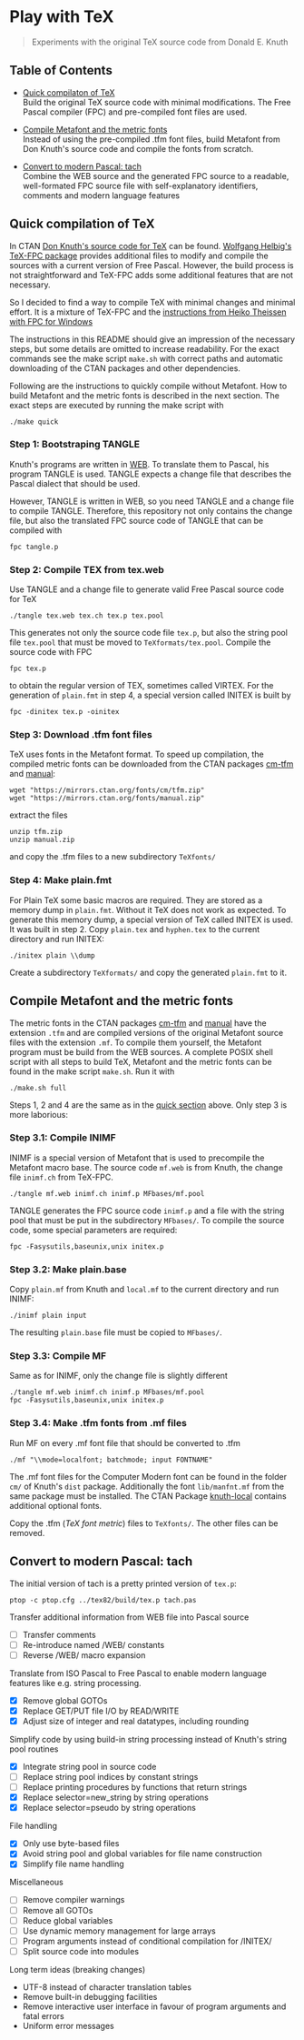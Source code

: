 Play with TeX
=============

> Experiments with the original TeX source code from Donald E. Knuth



Table of Contents
-----------------

  * [Quick compilaton of TeX](#quick-compilation-of-tex)  
    Build the original TeX source code with minimal modifications.
    The Free Pascal compiler (FPC) and pre-compiled font files are used.

  * [Compile Metafont and the metric fonts](#compile-metafont-and-the-metric-fonts)  
    Instead of using the pre-compiled .tfm font files, build Metafont from
    Don Knuth's source code and compile the fonts from scratch.

  * [Convert to modern Pascal: tach](#tach-convert-to-modern-pascal-tach)  
    Combine the WEB source and the generated FPC source to a readable,
    well-formated FPC source file with self-explanatory identifiers, comments
    and modern language features 



Quick compilation of TeX
------------------------

In CTAN [Don Knuth's source code for TeX](https://ctan.org/pkg/knuth-dist) can
be found. [Wolfgang Helbig's TeX-FPC package](https://ctan.org/pkg/tex-fpc)
provides additional files to modify and compile the sources with a current
version of Free Pascal. However, the build process is not straightforward and
TeX-FPC adds some additional features that are not necessary.

So I decided to find a way to compile TeX with minimal changes and minimal
effort. It is a mixture of TeX-FPC and the
[instructions from Heiko Theissen with FPC for Windows](https://bitbucket.org/HeikoTheissen/tex/src/master/web/)

The instructions in this README should give an impression of the necessary
steps, but some details are omitted to increase readability. For the exact
commands see the make script `make.sh` with correct paths and automatic
downloading of the CTAN packages and other dependencies.

Following are the instructions to quickly compile without Metafont. How to
build Metafont and the metric fonts is described in the next section. The exact
steps are executed by running the make script with

    ./make quick

### Step 1: Bootstraping TANGLE

Knuth's programs are written in [WEB](https://en.wikipedia.org/wiki/Web_(programming_system)).
To translate them to Pascal, his program TANGLE is used. TANGLE expects a change
file that describes the Pascal dialect that should be used.

However, TANGLE is written in WEB, so you need TANGLE and a change file to
compile TANGLE. Therefore, this repository not only contains the change file,
but also the translated FPC source code of TANGLE that can be compiled with

    fpc tangle.p

### Step 2: Compile TEX from tex.web

Use TANGLE and a change file to generate valid Free Pascal source code for TeX

    ./tangle tex.web tex.ch tex.p tex.pool

This generates not only the source code file `tex.p`, but also the string pool
file `tex.pool` that must be moved to `TeXformats/tex.pool`. Compile the source
code with FPC

    fpc tex.p

to obtain the regular version of TEX, sometimes called VIRTEX. For the
generation of `plain.fmt` in step 4, a special version called INITEX is
built by

    fpc -dinitex tex.p -oinitex

### Step 3: Download .tfm font files

TeX uses fonts in the Metafont format. To speed up compilation, the compiled
metric fonts can be downloaded from the CTAN packages
[cm-tfm](https://ctan.org/pkg/cm-tfm) and [manual](https://ctan.org/pkg/manual):

    wget "https://mirrors.ctan.org/fonts/cm/tfm.zip"
    wget "https://mirrors.ctan.org/fonts/manual.zip"

extract the files

    unzip tfm.zip
    unzip manual.zip

and copy the .tfm files to a new subdirectory `TeXfonts/`

### Step 4: Make plain.fmt

For Plain TeX some basic macros are required. They are stored as a memory dump
in `plain.fmt`. Without it TeX does not work as expected. To generate this
memory dump, a special version of TeX called INITEX is used. It was built in
step 2.
Copy `plain.tex` and `hyphen.tex` to the current directory and run INITEX:

    ./initex plain \\dump

Create a subdirectory `TeXformats/` and copy the generated `plain.fmt` to it.





Compile Metafont and the metric fonts
-------------------------------------

The metric fonts in the CTAN packages [cm-tfm](https://ctan.org/pkg/cm-tfm) and
[manual](https://ctan.org/pkg/manual) have the extension `.tfm` and are
compiled versions of the original Metafont source files with the extension
`.mf`. To compile them yourself, the Metafont program must be build from the
WEB sources.
A complete POSIX shell script with all steps to build TeX, Metafont and the
metric fonts can be found in the make script `make.sh`. Run it with

    ./make.sh full

Steps 1, 2 and 4 are the same as in the [quick section](#quick-compilation-of-tex)
above. Only step 3 is more laborious:

### Step 3.1: Compile INIMF

INIMF is a special version of Metafont that is used to precompile the Metafont
macro base. The source code `mf.web` is from Knuth, the change file `inimf.ch`
from TeX-FPC.

    ./tangle mf.web inimf.ch inimf.p MFbases/mf.pool

TANGLE generates the FPC source code `inimf.p` and a file with the string pool
that must be put in the subdirectory `MFbases/`.
To compile the source code, some special parameters are required:

    fpc -Fasysutils,baseunix,unix initex.p

### Step 3.2: Make plain.base

Copy `plain.mf` from Knuth and `local.mf` to the current directory and run INIMF:

    ./inimf plain input

The resulting `plain.base` file must be copied to `MFbases/`.

### Step 3.3: Compile MF

Same as for INIMF, only the change file is slightly different

    ./tangle mf.web inimf.ch inimf.p MFbases/mf.pool
    fpc -Fasysutils,baseunix,unix initex.p

### Step 3.4: Make .tfm fonts from .mf files

Run MF on every .mf font file that should be converted to .tfm

    ./mf "\\mode=localfont; batchmode; input FONTNAME"

The .mf font files for the Computer Modern font can be found in the folder
`cm/` of Knuth's `dist` package. Additionally the font `lib/manfnt.mf` from
the same package must be installed. 
The CTAN Package [knuth-local](https://ctan.org/pkg/knuth-local)
contains additional optional fonts.

Copy the .tfm (*TeX font metric*) files to `TeXfonts/`. The other files can
be removed.






Convert to modern Pascal: tach
------------------------------

The initial version of tach is a pretty printed version of `tex.p`:

    ptop -c ptop.cfg ../tex82/build/tex.p tach.pas

Transfer additional information from WEB file into Pascal source

  - [ ] Transfer comments
  - [ ] Re-introduce named /WEB/ constants
  - [ ] Reverse /WEB/ macro expansion

Translate from ISO Pascal to Free Pascal to enable modern language features
like e.g. string processing.

  - [x] Remove global GOTOs
  - [x] Replace GET/PUT file I/O by READ/WRITE
  - [x] Adjust size of integer and real datatypes, including rounding

Simplify code by using build-in string processing instead of Knuth's string pool
routines

  - [x] Integrate string pool in source code
  - [ ] Replace string pool indices by constant strings
  - [ ] Replace printing procedures by functions that return strings
  - [x] Replace selector=new_string by string operations
  - [x] Replace selector=pseudo by string operations

File handling

  - [x] Only use byte-based files
  - [x] Avoid string pool and global variables for file name construction
  - [x] Simplify file name handling

Miscellaneous

  - [ ] Remove compiler warnings
  - [ ] Remove all GOTOs
  - [ ] Reduce global variables
  - [ ] Use dynamic memory management for large arrays
  - [ ] Program arguments instead of conditional compilation for /INITEX/
  - [ ] Split source code into modules

Long term ideas (breaking changes)

  - UTF-8 instead of character translation tables
  - Remove built-in debugging facilities
  - Remove interactive user interface in favour of program arguments and
    fatal errors
  - Uniform error messages
